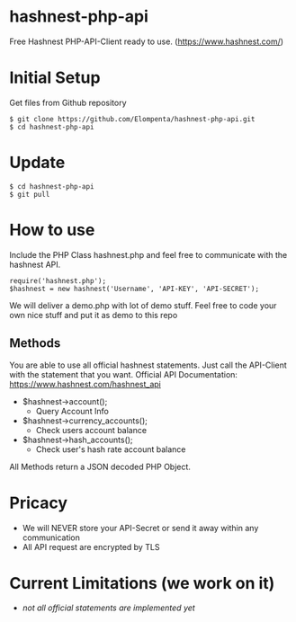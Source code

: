 # hashnest-php-api
Free Hashnest PHP-API-Client ready to use. (https://www.hashnest.com/)

# Initial Setup

Get files from Github repository

    $ git clone https://github.com/Elompenta/hashnest-php-api.git
    $ cd hashnest-php-api

# Update
    $ cd hashnest-php-api
    $ git pull

# How to use
Include the PHP Class hashnest.php and feel free to communicate with the hashnest API.

    require('hashnest.php');
    $hashnest = new hashnest('Username', 'API-KEY', 'API-SECRET');

We will deliver a demo.php with lot of demo stuff.
Feel free to code your own nice stuff and put it as demo to this repo

## Methods
You are able to use all official hashnest statements. Just call the API-Client with the statement that you want.
Official API Documentation: https://www.hashnest.com/hashnest_api

- $hashnest->account();
    - Query Account Info
- $hashnest->currency_accounts();
    - Check users account balance
- $hashnest->hash_accounts();
    - Check user's hash rate account balance

All Methods return a JSON decoded PHP Object.  

# Pricacy
- We will NEVER store your API-Secret or send it away within any communication
- All API request are encrypted by TLS

# Current Limitations (we work on it)
- *not all official statements are implemented yet*